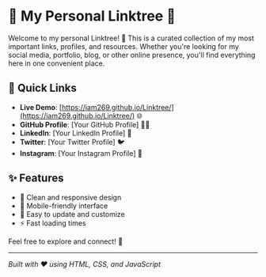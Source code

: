 # 🌟 My Personal Linktree 🌟

Welcome to my personal Linktree! 🚀 This is a curated collection of my most important links, profiles, and resources. Whether you're looking for my social media, portfolio, blog, or other online presence, you'll find everything here in one convenient place.

## 🔗 Quick Links
- **Live Demo**: [https://iam269.github.io/Linktree/](https://iam269.github.io/Linktree/) 🌐
- **GitHub Profile**: [Your GitHub Profile] 👨‍💻
- **LinkedIn**: [Your LinkedIn Profile] 💼
- **Twitter**: [Your Twitter Profile] 🐦
- **Instagram**: [Your Instagram Profile] 📸

## ✨ Features
- 🎨 Clean and responsive design
- 📱 Mobile-friendly interface
- 🔄 Easy to update and customize
- ⚡ Fast loading times

Feel free to explore and connect! 🤝

---

*Built with ❤️ using HTML, CSS, and JavaScript*